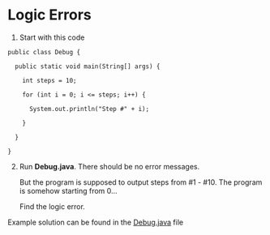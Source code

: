 # Logic Errors

1. Start with this code

```
public class Debug {

  public static void main(String[] args) {
    
    int steps = 10;
    
    for (int i = 0; i <= steps; i++) {
      
      System.out.println("Step #" + i);
      
    }
    
  }
  
}
```

2. Run **Debug.java**. There should be no error messages.

	But the program is supposed to output steps from #1 - #10. The program is somehow starting from 0…

	Find the logic error.

Example solution can be found in the [Debug.java](https://github.com/upliftdev/Foundations/blob/main/Foundations/10.Debugging/Logic_Errors/src/main/java/com/examples/debug1/Debug.java) file